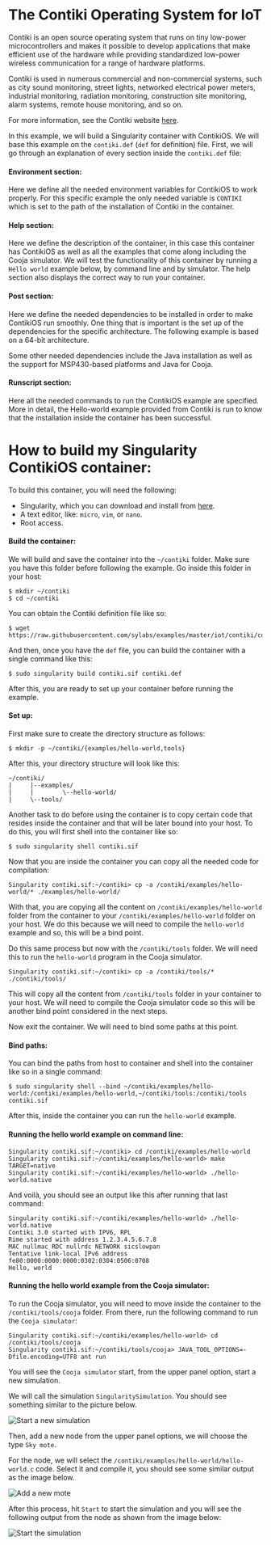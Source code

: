 The Contiki Operating System for IoT
====================================

Contiki is an open source operating system that runs on tiny low-power
microcontrollers and makes it possible to develop applications that
make efficient use of the hardware while providing standardized
low-power wireless communication for a range of hardware platforms.

Contiki is used in numerous commercial and non-commercial systems,
such as city sound monitoring, street lights, networked electrical
power meters, industrial monitoring, radiation monitoring,
construction site monitoring, alarm systems, remote house monitoring,
and so on.

For more information, see the Contiki website [here](http://contiki-os.org).

In this example, we will build a Singularity container with ContikiOS.
We will base this example on the `contiki.def` (`def` for definition) file.
First, we will go through an explanation of every section inside the `contiki.def` file:

#### Environment section:

Here we define all the needed environment variables for ContikiOS to work properly.
For this specific example the only needed variable is `CONTIKI` which is set to the
path of the installation of Contiki in the container.

#### Help section:

Here we define the description of the container, in this case this container has
ContikiOS as well as all the examples that come along including the Cooja simulator. We will test the functionality
of this container by running a `Hello world` example below, by command line and by simulator.
The help section also displays the correct way to run your container.

#### Post section:

Here we define the needed dependencies to be installed in order to make ContikiOS run smoothly.
One thing that is important is the set up of the dependencies for the specific architecture.
The following example is based on a 64-bit architecture.

Some other needed dependencies include the Java installation as well as the support for MSP430-based platforms and Java for Cooja.

#### Runscript section:

Here all the needed commands to run the ContikiOS example are specified. More in detail, the Hello-world example provided from Contiki is run to know that the installation inside the container has been successful.


How to build my Singularity ContikiOS container:
================================================

To build this container, you will need the following:

 - Singularity, which you can download and install from [here](https://github.com/khulnasoft/scaffold).
 - A text editor, like: `micro`, `vim`, or `nano`.
 - Root access.

#### Build the container:

We will build and save the container into the `~/contiki` folder. Make sure you have this folder before following the example. Go inside this folder in your host:

```
$ mkdir ~/contiki
$ cd ~/contiki
```

You can obtain the Contiki definition file like so:

```
$ wget https://raw.githubusercontent.com/sylabs/examples/master/iot/contiki/contiki.def
```


And then, once you have the `def` file, you can build the container with a single command like this:

```
$ sudo singularity build contiki.sif contiki.def
```

After this, you are ready to set up your container before running the example.

#### Set up:

First make sure to create the directory structure as follows:

```
$ mkdir -p ~/contiki/{examples/hello-world,tools}
```

After this, your directory structure will look like this:

```
~/contiki/
|     |--examples/
|     |        \--hello-world/
|     \--tools/
```

Another task to do before using the container is to copy certain code that resides inside the container and that will be later bound into your host. To do this, you will first shell into the container like so:

```
$ sudo singularity shell contiki.sif
```

Now that you are inside the container you can copy all the needed code for compilation:

```
Singularity contiki.sif:~/contiki> cp -a /contiki/examples/hello-world/* ./examples/hello-world/
```

With that, you are copying all the content on `/contiki/examples/hello-world` folder from the container to your `/contiki/examples/hello-world` folder on your host. We do this because we will need to compile the `hello-world` example and so, this will be a bind point.

Do this same process but now with the `/contiki/tools` folder. We will need this to run the `hello-world` program in the Cooja simulator.

```
Singularity contiki.sif:~/contiki> cp -a /contiki/tools/* ./contiki/tools/
```

This will copy all the content from `/contiki/tools` folder in your container to your host. We will need to compile the Cooja simulator code so this will be another bind point considered in the next steps.

Now exit the container. We will need to bind some paths at this point.

#### Bind paths:

You can bind the paths from host to container and shell into the container like so in a single command:

```
$ sudo singularity shell --bind ~/contiki/examples/hello-world:/contiki/examples/hello-world,~/contiki/tools:/contiki/tools contiki.sif
```

After this, inside the container you can run the `hello-world` example.

#### Running the hello world example on command line:

```
Singularity contiki.sif:~/contiki> cd /contiki/examples/hello-world
Singularity contiki.sif:~/contiki/examples/hello-world> make TARGET=native
Singularity contiki.sif:~/contiki/examples/hello-world> ./hello-world.native
```

And voilà, you should see an output like this after running that last command:

```
Singularity contiki.sif:~/contiki/examples/hello-world> ./hello-world.native
Contiki 3.0 started with IPV6, RPL
Rime started with address 1.2.3.4.5.6.7.8
MAC nullmac RDC nullrdc NETWORK sicslowpan
Tentative link-local IPv6 address fe80:0000:0000:0000:0302:0304:0506:0708
Hello, world
```
#### Running the hello world example from the Cooja simulator:

To run the Cooja simulator, you will need to move inside the container to the `/contiki/tools/cooja` folder. From there, run the following command to run the `Cooja simulator`:

```
Singularity contiki.sif:~/contiki/examples/hello-world> cd /contiki/tools/cooja
Singularity contiki.sif:~/contiki/tools/cooja> JAVA_TOOL_OPTIONS=-Dfile.encoding=UTF8 ant run
```

You will see the `Cooja simulator` start, from the upper panel option, start a new simulation.

We will call the simulation `SingularitySimulation`. You should see something similar to the picture below.

![Start a new simulation](contiki1.png)

Then, add a new node from the upper panel options, we will choose the type `Sky mote`.

For the node, we will select the `/contiki/examples/hello-world/hello-world.c` code. Select it and compile it, you should see some similar output as the image below.

![Add a new mote](contiki2.png)

After this process, hit `Start` to start the simulation and you will see the following output from the node as shown from the image below:

![Start the simulation](contiki3.png)
